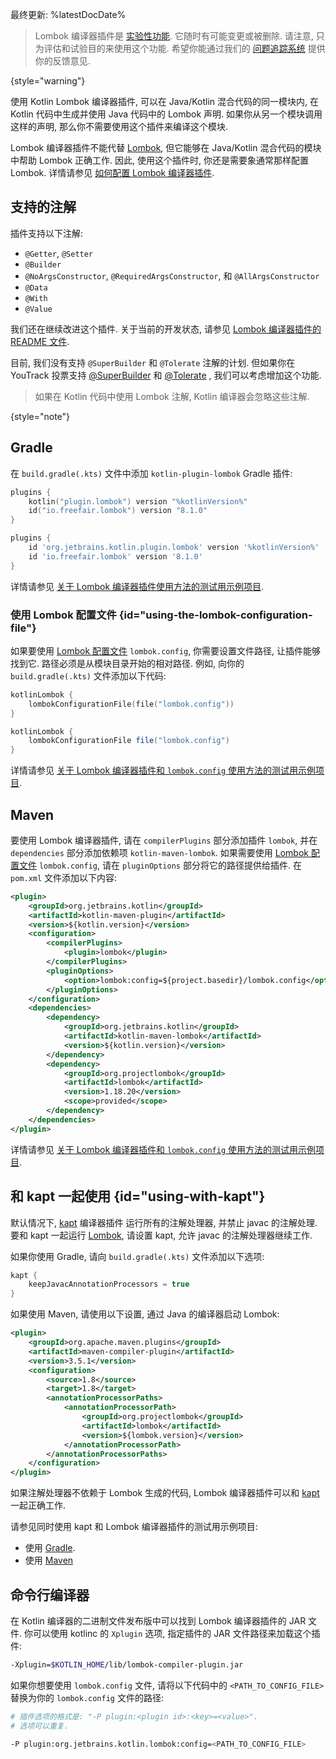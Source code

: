 [//]: # (title: Lombok 编译器插件)

最终更新: %latestDocDate%

> Lombok 编译器插件是 [实验性功能](components-stability.md).
> 它随时有可能变更或被删除. 请注意, 只为评估和试验目的来使用这个功能.
> 希望你能通过我们的 [问题追踪系统](https://youtrack.jetbrains.com/issue/KT-7112) 提供你的反馈意见.
>
{style="warning"}

使用 Kotlin Lombok 编译器插件, 可以在 Java/Kotlin 混合代码的同一模块内, 在 Kotlin 代码中生成并使用 Java 代码中的 Lombok 声明.
如果你从另一个模块调用这样的声明, 那么你不需要使用这个插件来编译这个模块.

Lombok 编译器插件不能代替 [Lombok](https://projectlombok.org/), 但它能够在 Java/Kotlin 混合代码的模块中帮助 Lombok 正确工作.
因此, 使用这个插件时, 你还是需要象通常那样配置 Lombok.
详情请参见 [如何配置 Lombok 编译器插件](#using-the-lombok-configuration-file).

## 支持的注解

插件支持以下注解:
* `@Getter`, `@Setter`
* `@Builder`
* `@NoArgsConstructor`, `@RequiredArgsConstructor`, 和 `@AllArgsConstructor`
* `@Data`
* `@With`
* `@Value`

我们还在继续改进这个插件. 关于当前的开发状态, 请参见
[Lombok 编译器插件的 README 文件](https://github.com/JetBrains/kotlin/tree/master/plugins/lombok).

目前, 我们没有支持 `@SuperBuilder` 和 `@Tolerate` 注解的计划.
但如果你在 YouTrack 投票支持
[@SuperBuilder](https://youtrack.jetbrains.com/issue/KT-53563/Kotlin-Lombok-Support-SuperBuilder)
和 [@Tolerate](https://youtrack.jetbrains.com/issue/KT-53564/Kotlin-Lombok-Support-Tolerate)
, 我们可以考虑增加这个功能.

> 如果在 Kotlin 代码中使用 Lombok 注解, Kotlin 编译器会忽略这些注解.
>
{style="note"}

## Gradle

在 `build.gradle(.kts)` 文件中添加 `kotlin-plugin-lombok` Gradle 插件:

<tabs group="build-script">
<tab title="Kotlin" group-key="kotlin">

```kotlin
plugins {
    kotlin("plugin.lombok") version "%kotlinVersion%"
    id("io.freefair.lombok") version "8.1.0"
}
```

</tab>
<tab title="Groovy" group-key="groovy">

```groovy
plugins {
    id 'org.jetbrains.kotlin.plugin.lombok' version '%kotlinVersion%'
    id 'io.freefair.lombok' version '8.1.0'
}
```

</tab>
</tabs>

详情请参见 [关于 Lombok 编译器插件使用方法的测试用示例项目](https://github.com/kotlin-hands-on/kotlin-lombok-examples/tree/master/kotlin_lombok_gradle/nokapt).

### 使用 Lombok 配置文件 {id="using-the-lombok-configuration-file"}

如果要使用 [Lombok 配置文件](https://projectlombok.org/features/configuration) `lombok.config`,
你需要设置文件路径, 让插件能够找到它.
路径必须是从模块目录开始的相对路径. 
例如, 向你的 `build.gradle(.kts)` 文件添加以下代码:

<tabs group="build-script">
<tab title="Kotlin" group-key="kotlin">

```kotlin
kotlinLombok {
    lombokConfigurationFile(file("lombok.config"))
}
```

</tab>
<tab title="Groovy" group-key="groovy">


```groovy
kotlinLombok {
    lombokConfigurationFile file("lombok.config")
}
```

</tab>
</tabs>

详情请参见 [关于 Lombok 编译器插件和 `lombok.config` 使用方法的测试用示例项目](https://github.com/kotlin-hands-on/kotlin-lombok-examples/tree/master/kotlin_lombok_gradle/withconfig).

## Maven

要使用 Lombok 编译器插件, 请在 `compilerPlugins` 部分添加插件 `lombok`,
并在 `dependencies` 部分添加依赖项 `kotlin-maven-lombok`.
如果需要使用 [Lombok 配置文件](https://projectlombok.org/features/configuration) `lombok.config`,
请在 `pluginOptions` 部分将它的路径提供给插件. 在 `pom.xml` 文件添加以下内容:

```xml
<plugin>
    <groupId>org.jetbrains.kotlin</groupId>
    <artifactId>kotlin-maven-plugin</artifactId>
    <version>${kotlin.version}</version>
    <configuration>
        <compilerPlugins>
            <plugin>lombok</plugin>
        </compilerPlugins>
        <pluginOptions>
            <option>lombok:config=${project.basedir}/lombok.config</option>
        </pluginOptions>
    </configuration>
    <dependencies>
        <dependency>
            <groupId>org.jetbrains.kotlin</groupId>
            <artifactId>kotlin-maven-lombok</artifactId>
            <version>${kotlin.version}</version>
        </dependency>
        <dependency>
            <groupId>org.projectlombok</groupId>
            <artifactId>lombok</artifactId>
            <version>1.18.20</version>
            <scope>provided</scope>
        </dependency>
    </dependencies>
</plugin>
```

详情请参见 [关于 Lombok 编译器插件和 `lombok.config` 使用方法的测试用示例项目](https://github.com/kotlin-hands-on/kotlin-lombok-examples/tree/master/kotlin_lombok_maven/nokapt).

## 和 kapt 一起使用 {id="using-with-kapt"}

默认情况下, [kapt](kapt.md) 编译器插件 运行所有的注解处理器, 并禁止 javac 的注解处理.
要和 kapt 一起运行 [Lombok](https://projectlombok.org/), 请设置 kapt, 允许 javac 的注解处理器继续工作.

如果你使用 Gradle, 请向 `build.gradle(.kts)` 文件添加以下选项:

```groovy
kapt {
    keepJavacAnnotationProcessors = true
}
```

如果使用 Maven, 请使用以下设置, 通过 Java 的编译器启动 Lombok:

```xml
<plugin>
    <groupId>org.apache.maven.plugins</groupId>
    <artifactId>maven-compiler-plugin</artifactId>
    <version>3.5.1</version>
    <configuration>
        <source>1.8</source>
        <target>1.8</target>
        <annotationProcessorPaths>
            <annotationProcessorPath>
                <groupId>org.projectlombok</groupId>
                <artifactId>lombok</artifactId>
                <version>${lombok.version}</version>
            </annotationProcessorPath>
        </annotationProcessorPaths>
    </configuration>
</plugin>
```

如果注解处理器不依赖于 Lombok 生成的代码, Lombok 编译器插件可以和 [kapt](kapt.md) 一起正确工作.

请参见同时使用 kapt 和 Lombok 编译器插件的测试用示例项目:
* 使用 [Gradle](https://github.com/JetBrains/kotlin/tree/master/libraries/tools/kotlin-gradle-plugin-integration-tests/src/test/resources/testProject/lombokProject/yeskapt).
* 使用 [Maven](https://github.com/kotlin-hands-on/kotlin-lombok-examples/tree/master/kotlin_lombok_maven/yeskapt)

## 命令行编译器

在 Kotlin 编译器的二进制文件发布版中可以找到 Lombok 编译器插件的 JAR 文件.
你可以使用 kotlinc 的 `Xplugin` 选项, 指定插件的 JAR 文件路径来加载这个插件:

```bash
-Xplugin=$KOTLIN_HOME/lib/lombok-compiler-plugin.jar
```

如果你想要使用 `lombok.config` 文件, 请将以下代码中的 `<PATH_TO_CONFIG_FILE>` 替换为你的 `lombok.config` 文件的路径:

```bash
# 插件选项的格式是: "-P plugin:<plugin id>:<key>=<value>". 
# 选项可以重复.

-P plugin:org.jetbrains.kotlin.lombok:config=<PATH_TO_CONFIG_FILE>
```
